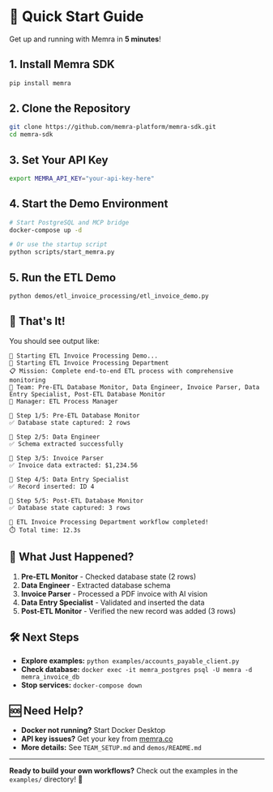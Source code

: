 # 🚀 Quick Start Guide

Get up and running with Memra in **5 minutes**!

## 1. Install Memra SDK
```bash
pip install memra
```

## 2. Clone the Repository
```bash
git clone https://github.com/memra-platform/memra-sdk.git
cd memra-sdk
```

## 3. Set Your API Key
```bash
export MEMRA_API_KEY="your-api-key-here"
```

## 4. Start the Demo Environment
```bash
# Start PostgreSQL and MCP bridge
docker-compose up -d

# Or use the startup script
python scripts/start_memra.py
```

## 5. Run the ETL Demo
```bash
python demos/etl_invoice_processing/etl_invoice_demo.py
```

## 🎯 That's It!

You should see output like:
```
🚀 Starting ETL Invoice Processing Demo...
🏢 Starting ETL Invoice Processing Department
📋 Mission: Complete end-to-end ETL process with comprehensive monitoring
👥 Team: Pre-ETL Database Monitor, Data Engineer, Invoice Parser, Data Entry Specialist, Post-ETL Database Monitor
👔 Manager: ETL Process Manager

🔄 Step 1/5: Pre-ETL Database Monitor
✅ Database state captured: 2 rows

🔄 Step 2/5: Data Engineer
✅ Schema extracted successfully

🔄 Step 3/5: Invoice Parser
✅ Invoice data extracted: $1,234.56

🔄 Step 4/5: Data Entry Specialist
✅ Record inserted: ID 4

🔄 Step 5/5: Post-ETL Database Monitor
✅ Database state captured: 3 rows

🎉 ETL Invoice Processing Department workflow completed!
⏱️ Total time: 12.3s
```

## 🔧 What Just Happened?

1. **Pre-ETL Monitor** - Checked database state (2 rows)
2. **Data Engineer** - Extracted database schema
3. **Invoice Parser** - Processed a PDF invoice with AI vision
4. **Data Entry Specialist** - Validated and inserted the data
5. **Post-ETL Monitor** - Verified the new record was added (3 rows)

## 🛠️ Next Steps

- **Explore examples:** `python examples/accounts_payable_client.py`
- **Check database:** `docker exec -it memra_postgres psql -U memra -d memra_invoice_db`
- **Stop services:** `docker-compose down`

## 🆘 Need Help?

- **Docker not running?** Start Docker Desktop
- **API key issues?** Get your key from [memra.co](https://memra.co)
- **More details:** See `TEAM_SETUP.md` and `demos/README.md`

---

**Ready to build your own workflows?** Check out the examples in the `examples/` directory! 🚀 